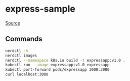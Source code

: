 # express-sample

[Source](https://github.com/rancher-sandbox/docs.rancherdesktop.io/tree/main/assets/express-sample)

## Commands

```bash
nerdctl -h
nerdctl images
nerdctl --namespace k8s.io build -t expressapp:v1.0 .
kubectl run --image expressapp:v1.0 expressapp
kubectl port-forward pods/expressapp 3000:3000
curl localhost:3000
```
